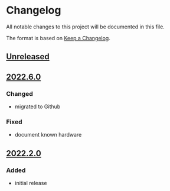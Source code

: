 # Changelog
All notable changes to this project will be documented in this file.

The format is based on [Keep a Changelog](https://keepachangelog.com/).

## [Unreleased]

## [2022.6.0]

### Changed
- migrated to Github

### Fixed
- document known hardware

## [2022.2.0]

### Added
- initial release

[Unreleased]: https://github.com/yaq-project/yaqd-adafruit/compare/v2022.6.0...main
[2022.6.0]: https://github.com/yaq-project/yaqd-adafruit/compare/v2022.2.0...v2022.6.0
[2022.2.0]: https://github.com/yaq-project/yaqd-adafruit/releases/tag/v2022.2.0
